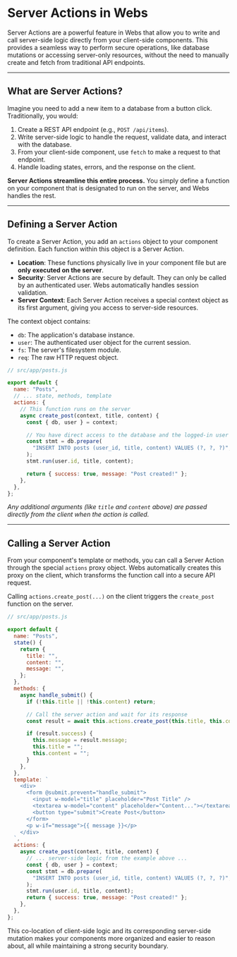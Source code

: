 # Server Actions in Webs

Server Actions are a powerful feature in Webs that allow you to write and call server-side logic directly from your client-side components. This provides a seamless way to perform secure operations, like database mutations or accessing server-only resources, without the need to manually create and fetch from traditional API endpoints.

---

## What are Server Actions?

Imagine you need to add a new item to a database from a button click. Traditionally, you would:

1.  Create a REST API endpoint (e.g., `POST /api/items`).
2.  Write server-side logic to handle the request, validate data, and interact with the database.
3.  From your client-side component, use `fetch` to make a request to that endpoint.
4.  Handle loading states, errors, and the response on the client.

**Server Actions streamline this entire process.** You simply define a function on your component that is designated to run on the server, and Webs handles the rest.

---

## Defining a Server Action

To create a Server Action, you add an `actions` object to your component definition. Each function within this object is a Server Action.

- **Location**: These functions physically live in your component file but are **only executed on the server**.
- **Security**: Server Actions are secure by default. They can only be called by an authenticated user. Webs automatically handles session validation.
- **Server Context**: Each Server Action receives a special context object as its first argument, giving you access to server-side resources.

The context object contains:

- `db`: The application's database instance.
- `user`: The authenticated user object for the current session.
- `fs`: The server's filesystem module.
- `req`: The raw HTTP request object.

```javascript
// src/app/posts.js

export default {
  name: "Posts",
  // ... state, methods, template
  actions: {
    // This function runs on the server
    async create_post(context, title, content) {
      const { db, user } = context;

      // You have direct access to the database and the logged-in user
      const stmt = db.prepare(
        "INSERT INTO posts (user_id, title, content) VALUES (?, ?, ?)",
      );
      stmt.run(user.id, title, content);

      return { success: true, message: "Post created!" };
    },
  },
};
```

_Any additional arguments (like `title` and `content` above) are passed directly from the client when the action is called._

---

## Calling a Server Action

From your component's template or methods, you can call a Server Action through the special `actions` proxy object. Webs automatically creates this proxy on the client, which transforms the function call into a secure API request.

Calling `actions.create_post(...)` on the client triggers the `create_post` function on the server.

```javascript
// src/app/posts.js

export default {
  name: "Posts",
  state() {
    return {
      title: "",
      content: "",
      message: "",
    };
  },
  methods: {
    async handle_submit() {
      if (!this.title || !this.content) return;

      // Call the server action and wait for its response
      const result = await this.actions.create_post(this.title, this.content);

      if (result.success) {
        this.message = result.message;
        this.title = "";
        this.content = "";
      }
    },
  },
  template: `
    <div>
      <form @submit.prevent="handle_submit">
        <input w-model="title" placeholder="Post Title" />
        <textarea w-model="content" placeholder="Content..."></textarea>
        <button type="submit">Create Post</button>
      </form>
      <p w-if="message">{{ message }}</p>
    </div>
  `,
  actions: {
    async create_post(context, title, content) {
      // ... server-side logic from the example above ...
      const { db, user } = context;
      const stmt = db.prepare(
        "INSERT INTO posts (user_id, title, content) VALUES (?, ?, ?)",
      );
      stmt.run(user.id, title, content);
      return { success: true, message: "Post created!" };
    },
  },
};
```

This co-location of client-side logic and its corresponding server-side mutation makes your components more organized and easier to reason about, all while maintaining a strong security boundary.
